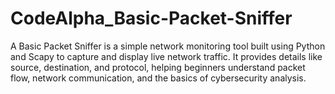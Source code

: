 # CodeAlpha_Basic-Packet-Sniffer
A Basic Packet Sniffer is a simple network monitoring tool built using Python and Scapy to capture and display live network traffic. It provides details like source, destination, and protocol, helping beginners understand packet flow, network communication, and the basics of cybersecurity analysis.
